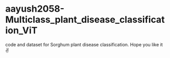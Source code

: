 # aayush2058-Multiclass_plant_disease_classification_ViT
code and dataset for Sorghum plant disease classification. Hope you like it✌️
